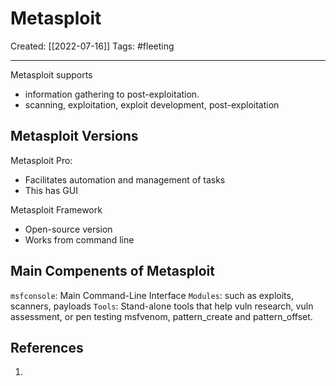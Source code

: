 

# Metasploit
Created:  [[2022-07-16]]
Tags: #fleeting 

---
Metasploit supports
- information gathering to post-exploitation.
- scanning, exploitation, exploit development, post-exploitation


## Metasploit Versions
Metasploit Pro: 
- Facilitates automation and management of tasks
- This has GUI

Metasploit Framework
- Open-source version
- Works from command line



## Main Compenents of Metasploit
`msfconsole`: Main Command-Line Interface
`Modules`: such as exploits, scanners, payloads
`Tools`: Stand-alone tools that help vuln research, vuln assessment, or pen testing
            msfvenom, pattern_create and pattern_offset.





## References
1. 